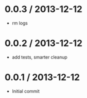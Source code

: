 
0.0.3 / 2013-12-12
==================

 * rm logs

0.0.2 / 2013-12-12
==================

 * add tests, smarter cleanup

0.0.1 / 2013-12-12
==================

 * Initial commit
